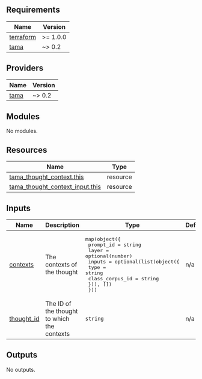 <!-- BEGIN_TF_DOCS -->
## Requirements

| Name | Version |
|------|---------|
| <a name="requirement_terraform"></a> [terraform](#requirement\_terraform) | >= 1.0.0 |
| <a name="requirement_tama"></a> [tama](#requirement\_tama) | ~> 0.2 |

## Providers

| Name | Version |
|------|---------|
| <a name="provider_tama"></a> [tama](#provider\_tama) | ~> 0.2 |

## Modules

No modules.

## Resources

| Name | Type |
|------|------|
| [tama_thought_context.this](https://registry.terraform.io/providers/upmaru/tama/latest/docs/resources/thought_context) | resource |
| [tama_thought_context_input.this](https://registry.terraform.io/providers/upmaru/tama/latest/docs/resources/thought_context_input) | resource |

## Inputs

| Name | Description | Type | Default | Required |
|------|-------------|------|---------|:--------:|
| <a name="input_contexts"></a> [contexts](#input\_contexts) | The contexts of the thought | <pre>map(object({<br/>    prompt_id = string<br/>    layer     = optional(number)<br/>    inputs = optional(list(object({<br/>      type            = string<br/>      class_corpus_id = string<br/>    })), [])<br/>  }))</pre> | n/a | yes |
| <a name="input_thought_id"></a> [thought\_id](#input\_thought\_id) | The ID of the thought to which the contexts | `string` | n/a | yes |

## Outputs

No outputs.
<!-- END_TF_DOCS -->